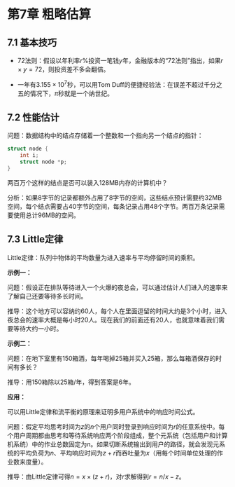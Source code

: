 # 第7章 粗略估算

## 7.1 基本技巧

- 72法则：假设以年利率$r$%投资一笔钱$y$年，金融版本的“72法则”指出，如果$r \times y = 72$，则投资差不多会翻倍。

- 一年有$3.155 \times 10^7$秒，可以用Tom Duff的便捷经验法：在误差不超过千分之五的情况下，$\pi$秒就是一个纳世纪。

## 7.2 性能估计

问题：数据结构中的结点存储着一个整数和一个指向另一个结点的指针：
```c
struct node {
    int i;
    struct node *p;
}
```

两百万个这样的结点是否可以装入128MB内存的计算机中？

分析：如果8字节的记录都额外占用了8字节的空间，这些结点预计需要约32MB空间，每个结点需要占40字节的空间，每条记录占用48个字节。两百万条记录需要使用总计96MB的空间。

## 7.3 Little定律

Little定律：队列中物体的平均数量为进入速率与平均停留时间的乘积。

**示例一：**

问题：假设正在排队等待进入一个火爆的夜总会，可以通过估计人们进入的速率来了解自己还要等待多长时间。

推导：这个地方可以容纳约60人，每个人在里面逗留的时间大约是3个小时，进入夜总会的速率大概是每小时20人。现在我们的前面还有20人，也就意味着我们需要等待大约一小时。

**示例二：**

问题：在地下室里有150箱酒，每年喝掉25箱并买入25箱，那么每箱酒保存的时间有多长？

推导：用150箱除以25箱/年，得到答案是6年。

**应用：**

可以用Little定律和流平衡的原理来证明多用户系统中的响应时间公式。

问题：假定平均思考时间为$z$的$n$个用户同时登录到响应时间为$r$的任意系统中。每个用户周期都由思考和等待系统响应两个阶段组成，整个元系统（包括用户和计算机系统）中的作业总数固定为$n$。如果切断系统输出到用户的路径，就会发现元系统的平均负荷为$n$、平均响应时间为$z+r$而吞吐量为$x$（用每个时间单位处理的作业数来度量）。

推导：由Little定律可得$n = x \times (z + r)$，对$r$求解得到$r = n/x - z$。
